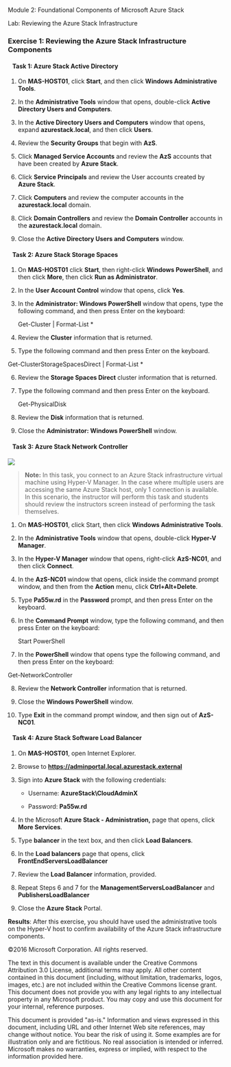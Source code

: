 Module 2: Foundational Components of Microsoft Azure Stack

Lab: Reviewing the Azure Stack Infrastructure

### Exercise 1: Reviewing the Azure Stack Infrastructure Components

####   Task 1: Azure Stack Active Directory

1.  On **MAS-HOST01**, click **Start**, and then click **Windows Administrative
    Tools**.

2.  In the **Administrative Tools** window that opens, double-click **Active
    Directory Users and Computers**.

3.  In the **Active Directory Users and Computers** window that opens, expand
    **azurestack.local**, and then click **Users**.

4.  Review the **Security Groups** that begin with **AzS**.

5.  Click **Managed Service Accounts** and review the **AzS** accounts that have
    been created by **Azure Stack**.

6.  Click **Service Principals** and review the User accounts created by **Azure
    Stack**.

7.  Click **Computers** and review the computer accounts in the
    **azurestack.local** domain.

8.  Click **Domain Controllers** and review the **Domain Controller** accounts
    in the **azurestack.local** domain.

9.  Close the **Active Directory Users and Computers** window.

####   Task 2: Azure Stack Storage Spaces

1.  On **MAS-HOST01** click **Start**, then right-click **Windows PowerShell**,
    and then click **More**, then click **Run as Administrator**.

2.  In the **User Account Control** window that opens, click **Yes**.

3.  In the **Administrator: Windows PowerShell** window that opens, type the
    following command, and then press Enter on the keyboard:

    Get-Cluster \| Format-List \*

4.  Review the **Cluster** information that is returned.

5.  Type the following command and then press Enter on the keyboard.

Get-ClusterStorageSpacesDirect \| Format-List \*

6.  Review the **Storage Spaces Direct** cluster information that is returned.

7.  Type the following command and then press Enter on the keyboard.

    Get-PhysicalDisk

8.  Review the **Disk** information that is returned.

9.  Close the **Administrator: Windows PowerShell** window.

####   Task 3: Azure Stack Network Controller

![](media/e00b1dc6a9a7da4cfda0bff1ec0c3de8.png)

>   **Note:** In this task, you connect to an Azure Stack infrastructure virtual
>   machine using Hyper-V Manager. In the case where multiple users are
>   accessing the same Azure Stack host, only 1 connection is available. In this
>   scenario, the instructor will perform this task and students should review
>   the instructors screen instead of performing the task themselves.

1.  On **MAS-HOST01**, click Start, then click **Windows Administrative Tools**.

2.  In the **Administrative Tools** window that opens, double-click **Hyper-V
    Manager**.

3.  In the **Hyper-V Manager** window that opens, right-click **AzS-NC01**, and
    then click **Connect**.

4.  In the **AzS-NC01** window that opens, click inside the command prompt
    window, and then from the **Action** menu, click **Ctrl+Alt+Delete**.

5.  Type **Pa55w.rd** in the **Password** prompt, and then press Enter on the
    keyboard.

6.  In the **Command Prompt** window, type the following command, and then press
    Enter on the keyboard:

    Start PowerShell

7.  In the **PowerShell** window that opens type the following command, and then
    press Enter on the keyboard:

Get-NetworkController

8.  Review the **Network Controller** information that is returned.

9.  Close the **Windows PowerShell** window.

10.  Type **Exit** in the command prompt window, and then sign out of
    **AzS-NC01**.

####   Task 4: Azure Stack Software Load Balancer

1.  On **MAS-HOST01**, open Internet Explorer.

2.  Browse to **https://adminportal.local.azurestack.external**

3.  Sign into **Azure Stack** with the following credentials:

    -   Username: **AzureStack\\CloudAdminX**

    -   Password: **Pa55w.rd**

4.  In the Microsoft **Azure Stack - Administration,** page that opens, click
    **More Services**.

5.  Type **balancer** in the text box, and then click **Load Balancers**.

6.  In the **Load balancers** page that opens, click
    **FrontEndServersLoadBalancer**

7.  Review the **Load Balancer** information, provided.

8.  Repeat Steps 6 and 7 for the **ManagementServersLoadBalancer** and
    **PublishersLoadBalancer**

9.  Close the **Azure Stack** Portal.

**Results**: After this exercise, you should have used the administrative tools
on the Hyper-V host to confirm availability of the Azure Stack infrastructure
components.

©2016 Microsoft Corporation. All rights reserved.

The text in this document is available under the Creative Commons Attribution
3.0 License, additional terms may apply. All other content contained in this
document (including, without limitation, trademarks, logos, images, etc.) are
not included within the Creative Commons license grant. This document does not
provide you with any legal rights to any intellectual property in any Microsoft
product. You may copy and use this document for your internal, reference
purposes.

This document is provided "as-is." Information and views expressed in this
document, including URL and other Internet Web site references, may change
without notice. You bear the risk of using it. Some examples are for
illustration only and are fictitious. No real association is intended or
inferred. Microsoft makes no warranties, express or implied, with respect to the
information provided here.
